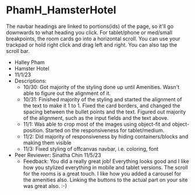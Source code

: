# PhamH_HamsterHotel

The navbar headings are linked to portions(ids) of the page, so it'll go downwards to what heading you click. For tablet/phone or med/small breakpoints, the room cards go into a horizontal scroll. You can use your trackpad or hold right click and drag left and right. You can also tap the scroll bar.

- Halley Pham
- Hamster Hotel
- 11/1/23
- Descriptions:
  - 10/30: Got majority of the styling done up until Amenities. Wasn't able to figure out the alignment of it.
  - 10/31: Finished majority of the styling and started the alignment of the text to make it 1 to 1. Fixed the card borders, and changed the spacing between the bullet points and the text. Figured out majority of the alignment, such as the input fields and the text above.
  - 11/1: Was able to crop most of the images using object-fit and object-position. Started on the responsiveness for tablet/medium. 
  - 11/2: Did majority of responsiveness by hiding containers/blocks and making them visible 
  - 11/3: Fixed styling of offcanvas navbar, i.e. coloring, font
- Peer Reviewer: Sinatha Chin 11/5/23
  - Feedback: You did a really great job! Everything looks good and I like how you stylized everything in mobile and tablet versions. The scroll for the rooms is a great touch. I like how you added a carousel for the amenities also. Linking the buttons to the actual part on your site was great also. :-)
